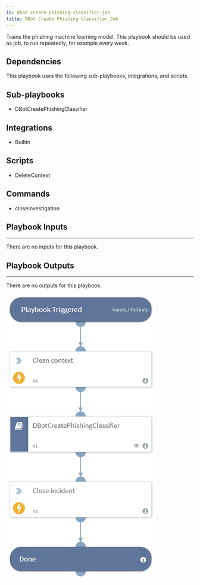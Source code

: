 ```yaml
---
id: dbot-create-phishing-classifier-job
title: DBot Create Phishing Classifier Job
---
```


Trains the phishing machine learning model. This playbook should be used as job, to run repeatedly, for example every week. 

## Dependencies
This playbook uses the following sub-playbooks, integrations, and scripts.

## Sub-playbooks
* DBotCreatePhishingClassifier

## Integrations
* Builtin

## Scripts
* DeleteContext

## Commands
* closeInvestigation

## Playbook Inputs
---
There are no inputs for this playbook.

## Playbook Outputs
---
There are no outputs for this playbook.

![DBotCreatePhishingClassifierJob](https://github.com/ElazarK/content-docs/blob/master/images/playbooks/DBot_Create_Phishing_Classifier_Job.png)
